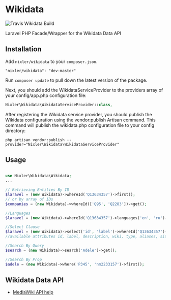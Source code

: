 Wikidata
=========

![Travis Wikidata Build](https://api.travis-ci.org/nixler/Wikidata.svg?branch=master)

Laravel PHP Facade/Wrapper for the Wikidata Data API

## Installation

Add `nixler/wikidata` to your `composer.json`.
```
"nixler/wikidata": "dev-master"
```

Run `composer update` to pull down the latest version of the package.

Next, you should add the WikidataServiceProvider to the providers array of your config/app.php configuration file:

```php
Nixler\Wikidata\WikidataServiceProvider::class,
```

After registering the Wikidata service provider, you should publish the Wikidata configuration using the  vendor:publish Artisan command. This command will publish the wikidata.php configuration file to your config directory:

```
php artisan vendor:publish --provider="Nixler\Wikidata\WikidataServiceProvider"
```


## Usage

```php

use Nixler\Wikidata\Wikidata;
...

// Retrieving Entities By ID
$laravel = (new Wikidata)->whereId('Q13634357')->first();
// or by array of IDs
$companies = (new Wikidata)->whereId(['Q95', 'Q2283'])->get();

//Languages
$laravel = (new Wikidata)->whereId('Q13634357')->languages('en', 'ru')->get();

//Select Clause
$laravel = (new Wikidata)->select('id', 'label')->whereId('Q13634357')->first();
//available attributes id, label, description, wiki, type, aliases, sitelinks, claims, photos

//Search By Query
$search = (new Wikidata)->search('Adele')->get();

//Search By Prop
$adele = (new Wikidata)->where('P345', 'nm2233157')->first();

```


## Wikidata Data API
- [MediaWiki API help](https://www.wikidata.org/w/api.php)